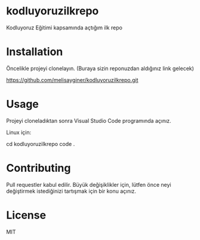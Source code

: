 # kodluyoruzilkrepo
Kodluyoruz Eğitimi kapsamında açtığım ilk repo
# Installation
Öncelikle projeyi clonelayın. (Buraya sizin reponuzdan aldığınız link gelecek) 

https://github.com/melisayginer/kodluyoruzilkrepo.git
# Usage
Projeyi cloneladıktan sonra Visual Studio Code programında açınız.

Linux için:

cd kodluyoruzilkrepo
code .
# Contributing
Pull requestler kabul edilir. Büyük değişiklikler için, lütfen önce neyi değiştirmek istediğinizi tartışmak için bir konu açınız.
# License
MIT
